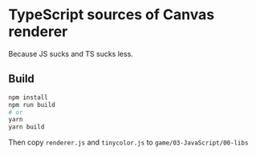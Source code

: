 # TypeScript sources of Canvas renderer

Because JS sucks and TS sucks less.

## Build

```sh
npm install
npm run build
# or
yarn
yarn build
```
Then copy `renderer.js` and `tinycolor.js` to `game/03-JavaScript/00-libs`
